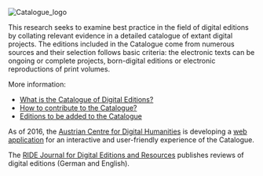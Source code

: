 ![Catalogue_logo](https://github.com/gfranzini/digEds_cat/blob/master/DigEds_Cat_small.png)

This research seeks to examine best practice in the field of digital editions by collating relevant evidence in a detailed catalogue of extant digital projects. The editions included in the Catalogue come from numerous sources and their selection follows basic criteria: the electronic texts can be ongoing or complete projects, born-digital editions or electronic reproductions of print volumes.

More information:

* [What is the Catalogue of Digital Editions?](https://github.com/gfranzini/digEds_cat/wiki)
* [How to contribute to the Catalogue?](https://github.com/gfranzini/digEds_cat/wiki/Contribute)
* [Editions to be added to the Catalogue](https://github.com/gfranzini/digEds_cat/issues)

As of 2016, the [Austrian Centre for Digital Humanities](https://acdh.oeaw.ac.at/acdh/) is developing a [web application](https://github.com/acdh-oeaw/dig_ed_cat) for an interactive and user-friendly experience of the Catalogue.

The [RIDE Journal for Digital Editions and Resources](http://ride.i-d-e.de/) publishes reviews of digital editions (German and English).

